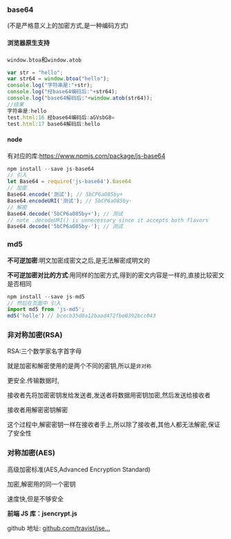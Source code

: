 ### base64

(不是严格意义上的加密方式,是一种编码方式)

#### 浏览器原生支持

`window.btoa`和`window.atob`

```js
var str = "hello";
var str64 = window.btoa("hello");
console.log("字符串是:"+str);
console.log("经base64编码后:"+str64);
console.log("base64解码后:"+window.atob(str64));
//结果
字符串是:hello
test.html:16 经base64编码后:aGVsbG8=
test.html:17 base64解码后:hello
```

#### node

有对应的库:https://www.npmjs.com/package/js-base64

```js
npm install --save js-base64
// 引入
let Base64 = require('js-base64').Base64
// 加密
Base64.encode('测试'); // 5bCP6aO85by+ 
Base64.encodeURI('测试'); // 5bCP6aO85by- 
// 解密
Base64.decode('5bCP6aO85by+'); // 测试
// note .decodeURI() is unnecessary since it accepts both flavors
Base64.decode('5bCP6aO85by-'); // 测试

```

### md5

**不可逆加密**:明文加密成密文之后,是无法解密成明文的

**不可逆加密对比的方式**:用同样的加密方式,得到的密文内容是一样的,直接比较密文是否相同

```js
npm install --save js-md5
// 然后在页面中 引入
import md5 from 'js-md5';   
md5('holle') // bcecb35d0a12baad472fbe0392bcc043
```

### 非对称加密(RSA)

RSA:三个数学家名字首字母

就是加密和解密使用的是两个不同的密钥,所以是`非对称`

更安全.传输数据时,

接收者先将加密密钥发给发送者,发送者将数据用密钥加密,然后发送给接收者

接收者用解密密钥解密

这个过程中,解密密钥一样在接收者手上,所以除了接收者,其他人都无法解密,保证了安全性

### 对称加密(AES)

高级加密标准(AES,Advanced Encryption Standard)

加密,解密用的同一个密钥

速度快,但是不够安全

**前端 JS 库：jsencrypt.js**

 github 地址: [github.com/travist/jse…](https://link.juejin.cn/?target=https%3A%2F%2Fgithub.com%2Ftravist%2Fjsencrypt%2Ftree%2Fmaster%2Fbin)

















